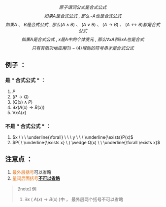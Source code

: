 $$\tag{1}原子谓词公式是合式公式$$
$$\tag{2}如果A是合式公式\ , \ 那么\neg A也是合式公式$$
$$\tag{3}如果A \ 、 \ B是合式公式 \ , \ 那么(A \wedge B) \ 、 \ (A \vee B) \ 、 \ (A \rightarrow B)\  、 \ (A \leftrightarrow B )都是合式公式$$
$$\tag{4}如果A是合式公式 \ , \ x是A中的个体变元\ , \ 那么\forall x A 和 \exists x A也是合式$$
$$\tag{5}只有有限次地应用(1) - (4)得到的符号串才是合式公式$$
## 例子 ：
### 是 " 合式公式 " ：
1. $P$
2. $(P \rightarrow Q)$
3. $(Q(x) \wedge P)$
4. $\exists x (A(x) \rightarrow B(x))$
5. $\forall x A (x)$

### 不是 " 合式公式 " ：
1. $x \ \ \ \underline{\forall} \ \ \ y \ \ \ \underline{\exists}P(x)$
2. $P( \ \underline{\exists x} \ ) \wedge Q(x) \ \ \underline{\forall \exists x}$

## 注意点 ：

1. <font color="#e36c09">最外层括号</font>可以省略
2. <font color="#e36c09">量词后面括号</font>**<u>不可以省略</u>**

> [!note] 例 
> 1. $\exists x  \ ( \ A(x) \rightarrow B (x) \ )$中 ， 最外层两个括号不可以省略